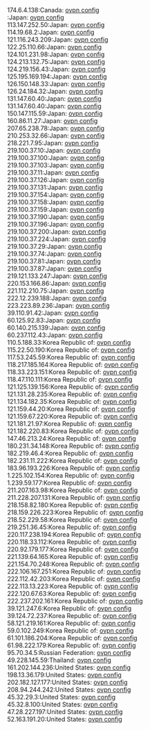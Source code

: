 174.6.4.138:Canada: [ovpn config](vpn/174_6_4_138.ovpn)  
:Japan: [ovpn config](vpn/.ovpn)  
113.147.252.50:Japan: [ovpn config](vpn/113_147_252_50.ovpn)  
114.19.68.2:Japan: [ovpn config](vpn/114_19_68_2.ovpn)  
121.116.243.209:Japan: [ovpn config](vpn/121_116_243_209.ovpn)  
122.25.110.66:Japan: [ovpn config](vpn/122_25_110_66.ovpn)  
124.101.231.98:Japan: [ovpn config](vpn/124_101_231_98.ovpn)  
124.213.132.75:Japan: [ovpn config](vpn/124_213_132_75.ovpn)  
124.219.156.43:Japan: [ovpn config](vpn/124_219_156_43.ovpn)  
125.195.169.194:Japan: [ovpn config](vpn/125_195_169_194.ovpn)  
126.150.148.33:Japan: [ovpn config](vpn/126_150_148_33.ovpn)  
126.24.184.32:Japan: [ovpn config](vpn/126_24_184_32.ovpn)  
131.147.60.40:Japan: [ovpn config](vpn/131_147_60_40.ovpn)  
131.147.60.40:Japan: [ovpn config](vpn/131_147_60_40.ovpn)  
150.147.115.59:Japan: [ovpn config](vpn/150_147_115_59.ovpn)  
160.86.11.27:Japan: [ovpn config](vpn/160_86_11_27.ovpn)  
207.65.238.78:Japan: [ovpn config](vpn/207_65_238_78.ovpn)  
210.253.32.66:Japan: [ovpn config](vpn/210_253_32_66.ovpn)  
218.221.7.95:Japan: [ovpn config](vpn/218_221_7_95.ovpn)  
219.100.37.10:Japan: [ovpn config](vpn/219_100_37_10.ovpn)  
219.100.37.100:Japan: [ovpn config](vpn/219_100_37_100.ovpn)  
219.100.37.103:Japan: [ovpn config](vpn/219_100_37_103.ovpn)  
219.100.37.11:Japan: [ovpn config](vpn/219_100_37_11.ovpn)  
219.100.37.126:Japan: [ovpn config](vpn/219_100_37_126.ovpn)  
219.100.37.131:Japan: [ovpn config](vpn/219_100_37_131.ovpn)  
219.100.37.154:Japan: [ovpn config](vpn/219_100_37_154.ovpn)  
219.100.37.158:Japan: [ovpn config](vpn/219_100_37_158.ovpn)  
219.100.37.159:Japan: [ovpn config](vpn/219_100_37_159.ovpn)  
219.100.37.190:Japan: [ovpn config](vpn/219_100_37_190.ovpn)  
219.100.37.196:Japan: [ovpn config](vpn/219_100_37_196.ovpn)  
219.100.37.200:Japan: [ovpn config](vpn/219_100_37_200.ovpn)  
219.100.37.224:Japan: [ovpn config](vpn/219_100_37_224.ovpn)  
219.100.37.29:Japan: [ovpn config](vpn/219_100_37_29.ovpn)  
219.100.37.74:Japan: [ovpn config](vpn/219_100_37_74.ovpn)  
219.100.37.81:Japan: [ovpn config](vpn/219_100_37_81.ovpn)  
219.100.37.87:Japan: [ovpn config](vpn/219_100_37_87.ovpn)  
219.121.133.247:Japan: [ovpn config](vpn/219_121_133_247.ovpn)  
220.153.166.86:Japan: [ovpn config](vpn/220_153_166_86.ovpn)  
221.112.210.75:Japan: [ovpn config](vpn/221_112_210_75.ovpn)  
222.12.239.188:Japan: [ovpn config](vpn/222_12_239_188.ovpn)  
223.223.89.236:Japan: [ovpn config](vpn/223_223_89_236.ovpn)  
39.110.91.42:Japan: [ovpn config](vpn/39_110_91_42.ovpn)  
60.125.92.83:Japan: [ovpn config](vpn/60_125_92_83.ovpn)  
60.140.215.139:Japan: [ovpn config](vpn/60_140_215_139.ovpn)  
60.237.112.43:Japan: [ovpn config](vpn/60_237_112_43.ovpn)  
110.5.188.33:Korea Republic of: [ovpn config](vpn/110_5_188_33.ovpn)  
115.22.50.190:Korea Republic of: [ovpn config](vpn/115_22_50_190.ovpn)  
117.53.245.59:Korea Republic of: [ovpn config](vpn/117_53_245_59.ovpn)  
118.217.185.164:Korea Republic of: [ovpn config](vpn/118_217_185_164.ovpn)  
118.33.223.151:Korea Republic of: [ovpn config](vpn/118_33_223_151.ovpn)  
118.47.110.111:Korea Republic of: [ovpn config](vpn/118_47_110_111.ovpn)  
121.125.139.156:Korea Republic of: [ovpn config](vpn/121_125_139_156.ovpn)  
121.131.28.235:Korea Republic of: [ovpn config](vpn/121_131_28_235.ovpn)  
121.134.182.35:Korea Republic of: [ovpn config](vpn/121_134_182_35.ovpn)  
121.159.44.20:Korea Republic of: [ovpn config](vpn/121_159_44_20.ovpn)  
121.159.67.220:Korea Republic of: [ovpn config](vpn/121_159_67_220.ovpn)  
121.181.21.97:Korea Republic of: [ovpn config](vpn/121_181_21_97.ovpn)  
121.182.220.83:Korea Republic of: [ovpn config](vpn/121_182_220_83.ovpn)  
147.46.213.24:Korea Republic of: [ovpn config](vpn/147_46_213_24.ovpn)  
180.231.34.148:Korea Republic of: [ovpn config](vpn/180_231_34_148.ovpn)  
182.219.46.4:Korea Republic of: [ovpn config](vpn/182_219_46_4.ovpn)  
182.231.11.222:Korea Republic of: [ovpn config](vpn/182_231_11_222.ovpn)  
183.96.193.226:Korea Republic of: [ovpn config](vpn/183_96_193_226.ovpn)  
1.225.102.154:Korea Republic of: [ovpn config](vpn/1_225_102_154.ovpn)  
1.239.59.177:Korea Republic of: [ovpn config](vpn/1_239_59_177.ovpn)  
211.207.163.98:Korea Republic of: [ovpn config](vpn/211_207_163_98.ovpn)  
211.228.207.131:Korea Republic of: [ovpn config](vpn/211_228_207_131.ovpn)  
218.158.82.180:Korea Republic of: [ovpn config](vpn/218_158_82_180.ovpn)  
218.159.226.223:Korea Republic of: [ovpn config](vpn/218_159_226_223.ovpn)  
218.52.229.58:Korea Republic of: [ovpn config](vpn/218_52_229_58.ovpn)  
219.251.36.45:Korea Republic of: [ovpn config](vpn/219_251_36_45.ovpn)  
220.117.238.194:Korea Republic of: [ovpn config](vpn/220_117_238_194.ovpn)  
220.118.33.112:Korea Republic of: [ovpn config](vpn/220_118_33_112.ovpn)  
220.92.179.177:Korea Republic of: [ovpn config](vpn/220_92_179_177.ovpn)  
221.139.64.165:Korea Republic of: [ovpn config](vpn/221_139_64_165.ovpn)  
221.154.70.248:Korea Republic of: [ovpn config](vpn/221_154_70_248.ovpn)  
222.106.167.251:Korea Republic of: [ovpn config](vpn/222_106_167_251.ovpn)  
222.112.42.203:Korea Republic of: [ovpn config](vpn/222_112_42_203.ovpn)  
222.113.13.223:Korea Republic of: [ovpn config](vpn/222_113_13_223.ovpn)  
222.120.67.63:Korea Republic of: [ovpn config](vpn/222_120_67_63.ovpn)  
222.237.202.161:Korea Republic of: [ovpn config](vpn/222_237_202_161.ovpn)  
39.121.247.6:Korea Republic of: [ovpn config](vpn/39_121_247_6.ovpn)  
39.124.72.237:Korea Republic of: [ovpn config](vpn/39_124_72_237.ovpn)  
58.121.219.161:Korea Republic of: [ovpn config](vpn/58_121_219_161.ovpn)  
59.0.102.249:Korea Republic of: [ovpn config](vpn/59_0_102_249.ovpn)  
61.101.186.204:Korea Republic of: [ovpn config](vpn/61_101_186_204.ovpn)  
61.98.222.179:Korea Republic of: [ovpn config](vpn/61_98_222_179.ovpn)  
95.70.34.5:Russian Federation: [ovpn config](vpn/95_70_34_5.ovpn)  
49.228.145.59:Thailand: [ovpn config](vpn/49_228_145_59.ovpn)  
161.202.144.236:United States: [ovpn config](vpn/161_202_144_236.ovpn)  
198.13.36.179:United States: [ovpn config](vpn/198_13_36_179.ovpn)  
202.182.127.177:United States: [ovpn config](vpn/202_182_127_177.ovpn)  
208.94.244.242:United States: [ovpn config](vpn/208_94_244_242.ovpn)  
45.32.29.3:United States: [ovpn config](vpn/45_32_29_3.ovpn)  
45.32.8.100:United States: [ovpn config](vpn/45_32_8_100.ovpn)  
47.28.227.197:United States: [ovpn config](vpn/47_28_227_197.ovpn)  
52.163.191.20:United States: [ovpn config](vpn/52_163_191_20.ovpn)  
